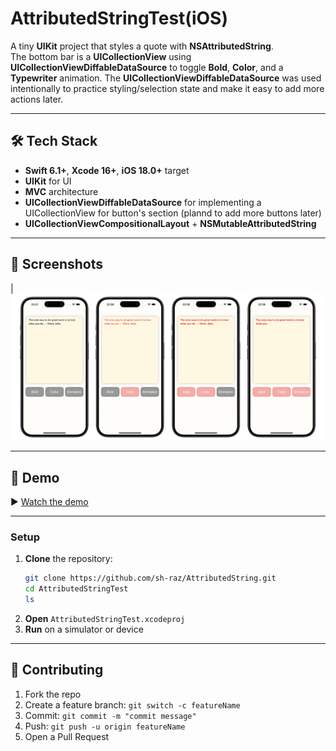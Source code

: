 # AttributedStringTest(iOS)


A tiny **UIKit** project that styles a quote with **NSAttributedString**.  
The bottom bar is a **UICollectionView** using **UICollectionViewDiffableDataSource** to toggle **Bold**, **Color**, and a **Typewriter** animation. The **UICollectionViewDiffableDataSource** was used intentionally to practice styling/selection state and make it easy to add more actions later.


---

## 🛠️ Tech Stack
- **Swift 6.1+**, **Xcode 16+**, **iOS 18.0+** target
- **UIKit** for UI
- **MVC** architecture
- **UICollectionViewDiffableDataSource** for implementing a UICollectionView for button's section (plannd to add more buttons later)
- **UICollectionViewCompositionalLayout** + **NSMutableAttributedString**

---

## 📸 Screenshots
| ![Application screenshot](docs/Screenshots.png)

---
## 🎥 Demo
▶️ [Watch the demo](docs/demo.mp4)


---

### Setup
1. **Clone** the repository:
   ```bash
   git clone https://github.com/sh-raz/AttributedString.git
   cd AttributedStringTest
   ls
   ```
2. **Open** `AttributedStringTest.xcodeproj`
3. **Run** on a simulator or device

---

## 🤝 Contributing
1. Fork the repo
2. Create a feature branch: `git switch -c featureName`
3. Commit: `git commit -m "commit message"`
4. Push: `git push -u origin featureName`
5. Open a Pull Request


